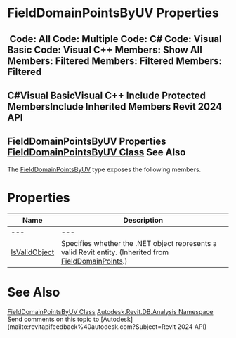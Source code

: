 # FieldDomainPointsByUV Properties

﻿
 Code: All Code: Multiple Code: C# Code: Visual Basic Code: Visual C++  Members: Show All Members: Filtered Members: Filtered Members: Filtered   
---  
C#Visual BasicVisual C++
Include Protected MembersInclude Inherited Members
Revit 2024 API  
---  
FieldDomainPointsByUV Properties  
[FieldDomainPointsByUV Class](aa1eb974-d283-f16e-8431-a7e02fe4e076.md "FieldDomainPointsByUV Class") See Also  
---  
The [FieldDomainPointsByUV](aa1eb974-d283-f16e-8431-a7e02fe4e076.md "FieldDomainPointsByUV Class") type exposes the following members.
# Properties
| Name | Description |
| --- | --- |
| --- | --- | --- |
| [IsValidObject](dbf01271-23b4-f86b-9054-298c579e08e0.md "IsValidObject Property") | Specifies whether the .NET object represents a valid Revit entity.  (Inherited from [FieldDomainPoints](5b145517-1904-4b5f-2f66-0d84b259335b.md "FieldDomainPoints Class").) |

# See Also
[FieldDomainPointsByUV Class](aa1eb974-d283-f16e-8431-a7e02fe4e076.md "FieldDomainPointsByUV Class")
[Autodesk.Revit.DB.Analysis Namespace](958e2e12-587d-f188-5d7b-f13d7dbfdf48.md "Autodesk.Revit.DB.Analysis Namespace")
Send comments on this topic to [Autodesk](mailto:revitapifeedback%40autodesk.com?Subject=Revit 2024 API)
